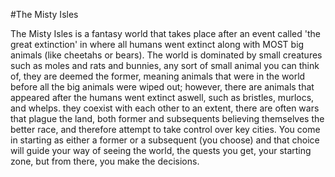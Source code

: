 #The Misty Isles

The Misty Isles is a fantasy world that takes place after an event called 'the great extinction' in where all humans went extinct along with MOST big animals (like cheetahs or bears). The world is dominated by small creatures such as moles and rats and bunnies, any sort of small animal you can think of, they are deemed the former, meaning animals that were in the world before all the big animals were wiped out; however, there are animals that appeared after the humans went extinct aswell, such as bristles, murlocs, and whelps. they coexist with each other to an extent, there are often wars that plague the land, both former and subsequents believing themselves the better race, and therefore attempt to take control over key cities. You come in starting as either a former or a subsequent (you choose) and that choice will guide your way of seeing the world, the quests you get, your starting zone, but from there, you make the decisions.
